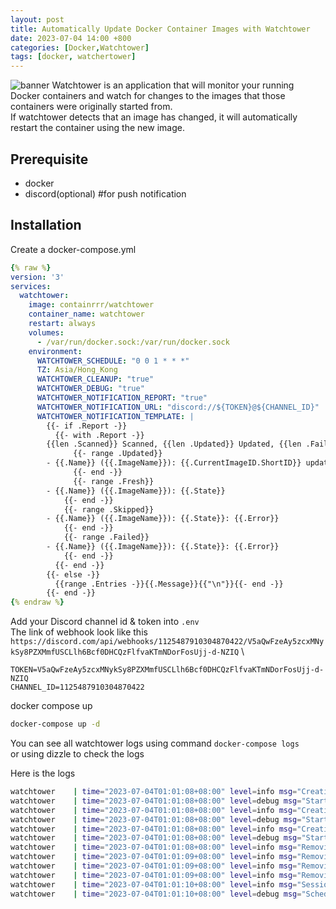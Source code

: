 ```yaml
---
layout: post
title: Automatically Update Docker Container Images with Watchtower
date: 2023-07-04 14:00 +800
categories: [Docker,Watchtower]
tags: [docker, watchertower]
---
```

![banner](https://marc.tv/media/2020/02/docker-watchtower.jpg)
Watchtower is an application that will monitor your running Docker containers and watch for changes to the images that those containers were originally started from. \
If watchtower detects that an image has changed, it will automatically restart the container using the new image.

## Prerequisite
- docker
- discord(optional) #for push notification 

## Installation
Create a docker-compose.yml
```yml
{% raw %}
version: '3'
services:
  watchtower:
    image: containrrr/watchtower
    container_name: watchtower
    restart: always
    volumes:
      - /var/run/docker.sock:/var/run/docker.sock
    environment:
      WATCHTOWER_SCHEDULE: "0 0 1 * * *"
      TZ: Asia/Hong_Kong
      WATCHTOWER_CLEANUP: "true"
      WATCHTOWER_DEBUG: "true"
      WATCHTOWER_NOTIFICATION_REPORT: "true"
      WATCHTOWER_NOTIFICATION_URL: "discord://${TOKEN}@${CHANNEL_ID}"
      WATCHTOWER_NOTIFICATION_TEMPLATE: |
        {{- if .Report -}}
          {{- with .Report -}}
        {{len .Scanned}} Scanned, {{len .Updated}} Updated, {{len .Failed}} Failed
              {{- range .Updated}}
        - {{.Name}} ({{.ImageName}}): {{.CurrentImageID.ShortID}} updated to {{.LatestImageID.ShortID}}
              {{- end -}}
              {{- range .Fresh}}
        - {{.Name}} ({{.ImageName}}): {{.State}}
            {{- end -}}
            {{- range .Skipped}}
        - {{.Name}} ({{.ImageName}}): {{.State}}: {{.Error}}
            {{- end -}}
            {{- range .Failed}}
        - {{.Name}} ({{.ImageName}}): {{.State}}: {{.Error}}
            {{- end -}}
          {{- end -}}
        {{- else -}}
          {{range .Entries -}}{{.Message}}{{"\n"}}{{- end -}}
        {{- end -}}
{% endraw %}
```

Add your Discord channel id & token into `.env` \
The link of webhook look like this `https://discord.com/api/webhooks/1125487910304870422/V5aQwFzeAy5zcxMNykSy8PZXMmfUSCLlh6Bcf0DHCQzFlfvaKTmNDorFosUjj-d-NZIQ` \

```
TOKEN=V5aQwFzeAy5zcxMNykSy8PZXMmfUSCLlh6Bcf0DHCQzFlfvaKTmNDorFosUjj-d-NZIQ
CHANNEL_ID=1125487910304870422
```
docker compose up 
```sh
docker-compose up -d
```
You can see all watchtower logs using command `docker-compose logs` \
or using dizzle to check the logs 

Here is the logs

```sh
watchtower    | time="2023-07-04T01:01:08+08:00" level=info msg="Creating /traefik"
watchtower    | time="2023-07-04T01:01:08+08:00" level=debug msg="Starting container /traefik (41ca12056e84)"
watchtower    | time="2023-07-04T01:01:08+08:00" level=info msg="Creating /bind9-dns"
watchtower    | time="2023-07-04T01:01:08+08:00" level=debug msg="Starting container /bind9-dns (897a2525f167)"
watchtower    | time="2023-07-04T01:01:08+08:00" level=info msg="Creating /Dashy"
watchtower    | time="2023-07-04T01:01:08+08:00" level=debug msg="Starting container /Dashy (c65c40a2c6ba)"
watchtower    | time="2023-07-04T01:01:08+08:00" level=info msg="Removing image ab8f641699b4"
watchtower    | time="2023-07-04T01:01:09+08:00" level=info msg="Removing image 63d7224eb30e"
watchtower    | time="2023-07-04T01:01:09+08:00" level=info msg="Removing image dd7f62e750f4"
watchtower    | time="2023-07-04T01:01:09+08:00" level=info msg="Removing image e29ed7e30b7d"
watchtower    | time="2023-07-04T01:01:10+08:00" level=info msg="Session done" Failed=0 Scanned=7 Updated=4 notify=no
watchtower    | time="2023-07-04T01:01:10+08:00" level=debug msg="Scheduled next run: 2023-07-05 01:00:00 +0800 HKT"
```
